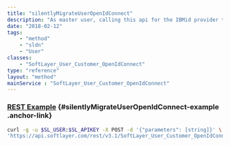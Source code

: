```yaml
---
title: "silentlyMigrateUserOpenIdConnect"
description: "As master user, calling this api for the IBMid provider type when there is an existing IBMid for the email on the SL account will silently (without sending an invitation email) create a link for the IBMid. NOTE: If the SoftLayer user is already linked to IBMid, this call will fail. If the IBMid specified by the email of this user, is already used in a link to another user in this account, this call will fail. If there is already an open invitation from this SoftLayer user to this or any IBMid, this call will fail. If there is already an open invitation from some other SoftLayer user in this account to this IBMid, then this call will fail. "
date: "2018-02-12"
tags:
    - "method"
    - "sldn"
    - "User"
classes:
    - "SoftLayer_User_Customer_OpenIdConnect"
type: "reference"
layout: "method"
mainService : "SoftLayer_User_Customer_OpenIdConnect"
---
```


### [REST Example](#silentlyMigrateUserOpenIdConnect-example) <a href="/article/rest/"><i class="fas fa-question"></i></a> {#silentlyMigrateUserOpenIdConnect-example .anchor-link} 
```bash
curl -g -u $SL_USER:$SL_APIKEY -X POST -d '{"parameters": [string]}' \
'https://api.softlayer.com/rest/v3.1/SoftLayer_User_Customer_OpenIdConnect/{SoftLayer_User_Customer_OpenIdConnectID}/silentlyMigrateUserOpenIdConnect'
```
